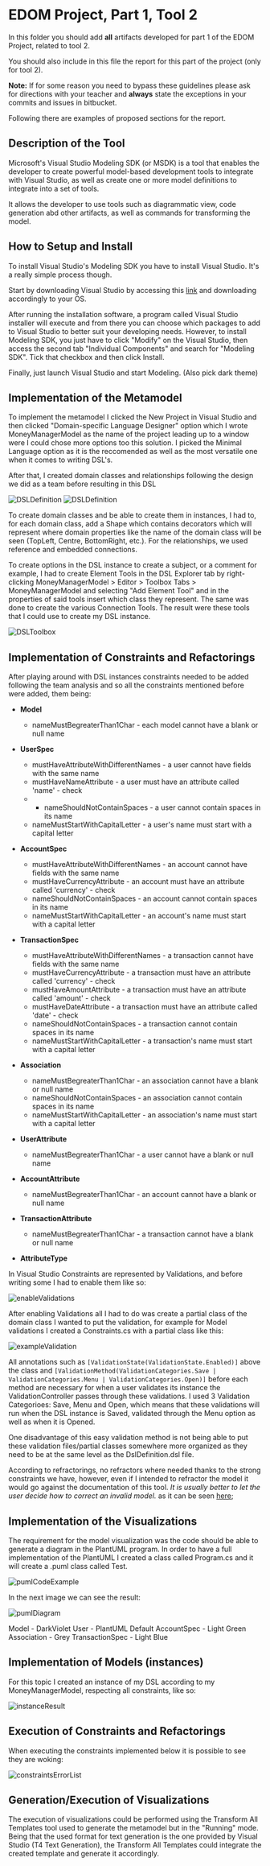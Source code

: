 # EDOM Project, Part 1, Tool 2

In this folder you should add **all** artifacts developed for part 1 of the EDOM Project, related to tool 2.

You should also include in this file the report for this part of the project (only for tool 2).

**Note:** If for some reason you need to bypass these guidelines please ask for directions with your teacher and **always** state the exceptions in your commits and issues in bitbucket.

Following there are examples of proposed sections for the report.

## Description of the Tool

Microsoft's Visual Studio Modeling SDK (or MSDK) is a tool that enables the developer to create powerful model-based development tools to integrate with Visual Studio, as well as create one or more model definitions to integrate into a set of tools.

It allows the developer to use tools such as diagrammatic view, code generation abd other artifacts, as well as commands for transforming the model.

## How to Setup and Install

To install Visual Studio's Modeling SDK you have to install Visual Studio. It's a really simple process though.

Start by downloading Visual Studio by accessing this [link](https://visualstudio.microsoft.com/downloads/) and downloading accordingly to your OS.

After running the installation software, a program called Visual Studio installer will execute and from there you can choose which packages to add to Visual Studio to better suit your developing needs. However, to install Modeling SDK, you just have to click "Modify" on the Visual Studio, then access the second tab "Individual Components" and search for "Modeling SDK". Tick that checkbox and then click Install. 

Finally, just launch Visual Studio and start Modeling. (Also pick dark theme)

## Implementation of the Metamodel

To implement the metamodel I clicked the New Project in Visual Studio and then clicked "Domain-specific Language Designer" option which I wrote MoneyManagerModel as the name of the project leading up to a window were I could chose more options too this solution.
I picked the Minimal Language option as it is the reccomended as well as the most versatile one when it comes to writing DSL's.

After that, I created domain classes and relationships following the design we did as a team before resulting in this DSL

![DSLDefinition](../../diagrams/tool2-ms/dslDefinition_1.PNG)
![DSLDefinition](../../diagrams/tool2-ms/dslDefinition_2.PNG)

To create domain classes and be able to create them in instances, I had to, for each domain class, add a Shape which contains decorators which will represent where domain properties like the name of the domain class will be seen (TopLeft, Centre, BottomRight, etc.). For the relationships, we used reference and embedded connections.

To create options in the DSL instance to create a subject, or a comment for example, I had to create Element Tools in the DSL Explorer tab by right-clicking MoneyManagerModel > Editor > Toolbox Tabs > MoneyManagerModel and selecting "Add Element Tool" and in the properties of said tools insert which class they represent. The same was done to create the various Connection Tools. The result were these tools that I could use to create my DSL instance.

![DSLToolbox](../../diagrams/tool2-ms/dslToolbox.PNG)


## Implementation of Constraints and Refactorings

After playing around with DSL instances constraints needed to be added following the team analysis and so all the constraints mentioned before were added, them being:

* **Model**
    * nameMustBegreaterThan1Char - each model cannot have a blank or null name 

* **UserSpec**
    * mustHaveAttributeWithDifferentNames - a user cannot have fields with the same name 
    * mustHaveNameAttribute - a user must have an attribute called 'name' - check
    * * nameShouldNotContainSpaces - a user cannot contain spaces in its name
    * nameMustStartWithCapitalLetter - a user's name must start with a capital letter

* **AccountSpec**
    * mustHaveAttributeWithDifferentNames - an account cannot have fields with the same name
    * mustHaveCurrencyAttribute - an account must have an attribute called 'currency' - check
    * nameShouldNotContainSpaces - an account cannot contain spaces in its name
    * nameMustStartWithCapitalLetter - an account's name must start with a capital letter

* **TransactionSpec**
    * mustHaveAttributeWithDifferentNames - a transaction cannot have fields with the same name 
    * mustHaveCurrencyAttribute - a transaction must have an attribute called 'currency' - check
    * mustHaveAmountAttribute - a transaction must have an attribute called 'amount' - check
    * mustHaveDateAttribute - a transaction must have an attribute called 'date' - check
    * nameShouldNotContainSpaces - a transaction cannot contain spaces in its name
    * nameMustStartWithCapitalLetter - a transaction's name must start with a capital letter

* **Association**
    * nameMustBegreaterThan1Char - an association cannot have a blank or null name
    * nameShouldNotContainSpaces - an association cannot contain spaces in its name
    * nameMustStartWithCapitalLetter - an association's name must start with a capital letter

* **UserAttribute**
    * nameMustBegreaterThan1Char - a user cannot have a blank or null name
    
    
* **AccountAttribute**
    * nameMustBegreaterThan1Char - an account cannot have a blank or null name


* **TransactionAttribute**
    * nameMustBegreaterThan1Char - a transaction cannot have a blank or null name


* **AttributeType**

In Visual Studio Constraints are represented by Validations, and before writing some I had to enable them like so:

![enableValidations](../../diagrams/tool2-ms/enableValidations.PNG)

After enabling Validations all I had to do was create a partial class of the domain class I wanted to put the validation, for example for Model validations I created a Constraints.cs with a partial class like this:

![exampleValidation](../../diagrams/tool2-ms/exampleValidation.PNG)

All annotations such as `[ValidationState(ValidationState.Enabled)]` above the class and `[ValidationMethod(ValidationCategories.Save | ValidationCategories.Menu | ValidationCategories.Open)]` before each method are necessary for when a user validates its instance the ValidationController passes through these validations. I used 3 Validation Categorioes: Save, Menu and Open, which means that these validations will run when the DSL instance is Saved, validated through the Menu option as well as when it is Opened.

One disadvantage of this easy validation method is not being able to put these validation files/partial classes somewhere more organized as they need to be at the same level as the DslDefinition.dsl file.

According to refractorings, no refractors where needed thanks to the strong constraints we have, however, even if I intended to refractor the model it would go against the documentation of this tool. *It is usually better to let the user decide how to correct an invalid model.* as it can be seen [here](https://docs.microsoft.com/en-us/visualstudio/modeling/validation-in-a-domain-specific-language?view=vs-2019#alternatives);

## Implementation of the Visualizations

The requirement for the model visualization was the code should be able to generate a diagram in the PlantUML program. In order to have a full implementation of the PlantUML I created a class called Program.cs and it will create a .puml class called Test. 

![pumlCodeExample](../../diagrams/tool2-ms/pumlCodeExample.PNG)

In the next image we can see the result:

![pumlDiagram](../../diagrams/tool2-ms/pumlDiagram.PNG)

Model - DarkViolet
User - PlantUML Default
AccountSpec - Light Green
Association - Grey
TransactionSpec - Light Blue

## Implementation of Models (instances)

For this topic I created an instance of my DSL according to my MoneyManagerModel, respecting all constraints, like so:

![instanceResult](../../diagrams/tool2-ms/instanceResult.PNG)

## Execution of Constraints and Refactorings

When executing the constraints implemented below it is possible to see they are woking:

![constraintsErrorList](../../diagrams/tool2-ms/constraintsErrorList.PNG)

## Generation/Execution of Visualizations

The execution of visualizations could be performed using the Transform All Templates tool used to generate the metamodel but in the "Running" mode. Being that the used format for text generation is the one provided by Visual Studio (T4 Text Generation), the Transform All Templates could integrate the created template and generate it accordingly. 


